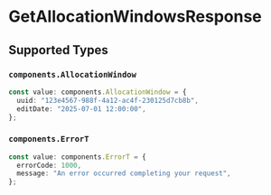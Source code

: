 # GetAllocationWindowsResponse


## Supported Types

### `components.AllocationWindow`

```typescript
const value: components.AllocationWindow = {
  uuid: "123e4567-988f-4a12-ac4f-230125d7cb8b",
  editDate: "2025-07-01 12:00:00",
};
```

### `components.ErrorT`

```typescript
const value: components.ErrorT = {
  errorCode: 1000,
  message: "An error occurred completing your request",
};
```

